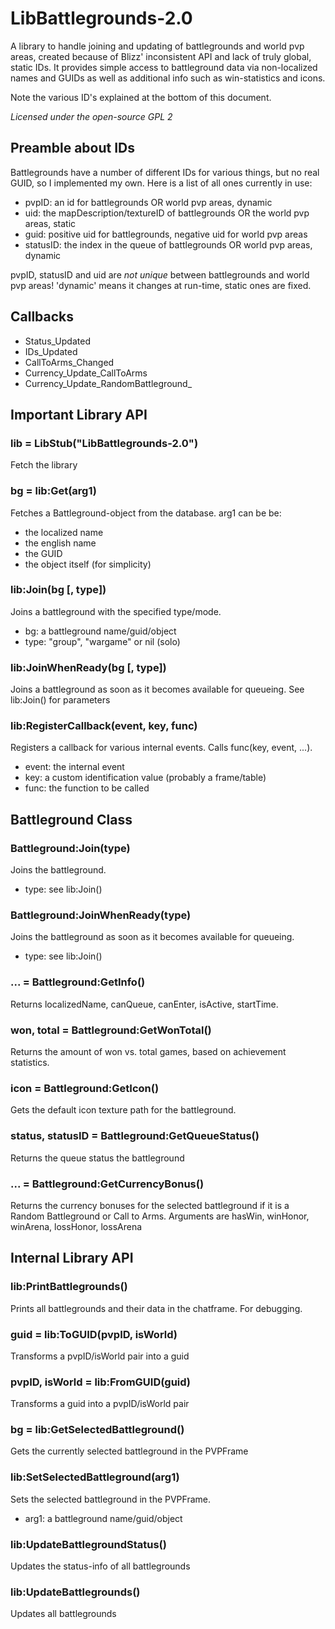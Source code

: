 LibBattlegrounds-2.0
====================

A library to handle joining and updating of battlegrounds and world pvp areas, created
because of Blizz' inconsistent API and lack of truly global, static IDs.
It provides simple access to battleground data via non-localized names and GUIDs as well
as additional info such as win-statistics and icons.

Note the various ID's explained at the bottom of this document.

*Licensed under the open-source GPL 2*

Preamble about IDs
------------------
Battlegrounds have a number of different IDs for various things, but no real GUID, so I implemented my own. Here is a list of all ones currently in use:

*	pvpID: an id for battlegrounds OR world pvp areas, dynamic
*	uid: the mapDescription/textureID of battlegrounds OR the world pvp areas, static
*	guid: positive uid for battlegrounds, negative uid for world pvp areas
*	statusID: the index in the queue of battlegrounds OR world pvp areas, dynamic

pvpID, statusID and uid are *not unique* between battlegrounds and world pvp areas!
'dynamic' means it changes at run-time, static ones are fixed.

Callbacks
---------

*	Status_Updated
*	IDs_Updated
*	CallToArms_Changed
*	Currency_Update_CallToArms
*	Currency_Update_RandomBattleground_

Important Library API
---------------------

### lib = LibStub("LibBattlegrounds-2.0") ###
Fetch the library

### bg = lib:Get(arg1) ###
Fetches a Battleground-object from the database.
arg1 can be be:

*	the localized name
*	the english name
*	the GUID
*	the object itself (for simplicity)

### lib:Join(bg [, type]) ###
Joins a battleground with the specified type/mode.

*	bg: a battleground name/guid/object
*	type: "group", "wargame" or nil (solo)

### lib:JoinWhenReady(bg [, type]) ###
Joins a battleground as soon as it becomes available for queueing.
See lib:Join() for parameters

### lib:RegisterCallback(event, key, func) ###
Registers a callback for various internal events.
Calls func(key, event, ...).

*	event: the internal event
*	key: a custom identification value (probably a frame/table)
*	func: the function to be called

Battleground Class
------------------

### Battleground:Join(type)
Joins the battleground.

*	type: see lib:Join()

### Battleground:JoinWhenReady(type)
Joins the battleground as soon as it becomes available for queueing.

*	type: see lib:Join()

### ... = Battleground:GetInfo() ###
Returns localizedName, canQueue, canEnter, isActive, startTime.

### won, total = Battleground:GetWonTotal() ###
Returns the amount of won vs. total games, based on achievement statistics.

### icon = Battleground:GetIcon() ###
Gets the default icon texture path for the battleground.

### status, statusID = Battleground:GetQueueStatus() ###
Returns the queue status the battleground

### ... = Battleground:GetCurrencyBonus()
Returns the currency bonuses for the selected battleground if it is a Random Battleground or Call to Arms. Arguments are hasWin, winHonor, winArena, lossHonor, lossArena

Internal Library API
--------------------

### lib:PrintBattlegrounds()
Prints all battlegrounds and their data in the chatframe. For debugging.

### guid = lib:ToGUID(pvpID, isWorld)
Transforms a pvpID/isWorld pair into a guid

### pvpID, isWorld = lib:FromGUID(guid)
Transforms a guid into a pvpID/isWorld pair

### bg = lib:GetSelectedBattleground() ###
Gets the currently selected battleground in the PVPFrame

### lib:SetSelectedBattleground(arg1) ###
Sets the selected battleground in the PVPFrame.

*	arg1: a battleground name/guid/object

### lib:UpdateBattlegroundStatus() ###
Updates the status-info of all battlegrounds

### lib:UpdateBattlegrounds() ###
Updates all battlegrounds
